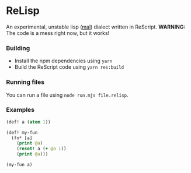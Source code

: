 # ReLisp

An experimental, unstable lisp ([mal](https://github.com/kanaka/mal)) dialect written in ReScript.
**WARNING:** The code is a mess right now, but it works!

### Building

- Install the npm dependencies using `yarn`
- Build the ReScript code using `yarn res:build`

### Running files

You can run a file using `node run.mjs file.relisp`.

### Examples

```clojure
(def! a (atom 1))

(def! my-fun
  (fn* [a]
    (print @a)
    (reset! a (+ @a 1))
    (print @a)))

(my-fun a)
```
